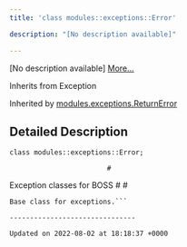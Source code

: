 ```yaml
---
title: 'class modules::exceptions::Error'

description: "[No description available]"

---
```









[No description available] [More...](#detailed-description)

Inherits from Exception

Inherited by [modules.exceptions.ReturnError](/documentation/code/gambit_sphinx/classes/classmodules_1_1exceptions_1_1returnerror/)

## Detailed Description

```
class modules::exceptions::Error;
```




```
                        #
```

 Exception classes for BOSS # #



```
Base class for exceptions.```

-------------------------------

Updated on 2022-08-02 at 18:18:37 +0000